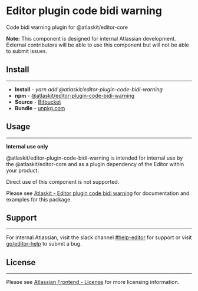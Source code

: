# Editor plugin code bidi warning

Code bidi warning plugin for @atlaskit/editor-core

**Note:** This component is designed for internal Atlassian development.
External contributors will be able to use this component but will not be able to submit issues.

## Install

---

- **Install** - _yarn add @atlaskit/editor-plugin-code-bidi-warning_
- **npm** - [@atlaskit/editor-plugin-code-bidi-warning](https://www.npmjs.com/package/@atlaskit/editor-plugin-code-bidi-warning)
- **Source** - [Bitbucket](https://bitbucket.org/atlassian/atlassian-frontend/src/master/packages/editor/editor-plugin-code-bidi-warning)
- **Bundle** - [unpkg.com](https://unpkg.com/@atlaskit/editor-plugin-code-bidi-warning/dist/)

## Usage

---

**Internal use only**

@atlaskit/editor-plugin-code-bidi-warning is intended for internal use by the @atlaskit/editor-core and as a plugin dependency of the Editor within your product.

Direct use of this component is not supported.

Please see [Atlaskit - Editor plugin code bidi warning](https://atlaskit.atlassian.com/packages/editor/editor-plugin-code-bidi-warning) for documentation and examples for this package.

## Support

---

For internal Atlassian, visit the slack channel [#help-editor](https://atlassian.slack.com/archives/CFG3PSQ9E) for support or visit [go/editor-help](https://go/editor-help) to submit a bug.

## License

---

Please see [Atlassian Frontend - License](https://hello.atlassian.net/wiki/spaces/AF/pages/2589099144/Documentation#License) for more licensing information.
